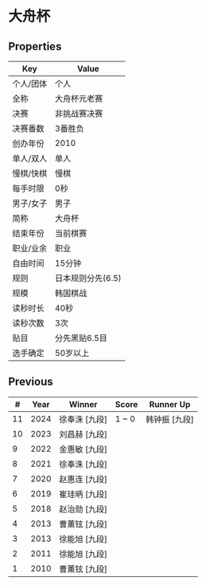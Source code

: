 # 大舟杯

## Properties

| Key | Value |
| --- | ----- |
| 个人/团体 | 个人 |
| 全称 | 大舟杯元老赛 |
| 决赛 | 非挑战赛决赛 |
| 决赛番数 | 3番胜负 |
| 创办年份 | 2010 |
| 单人/双人 | 单人 |
| 慢棋/快棋 | 慢棋 |
| 每手时限 | 0秒 |
| 男子/女子 | 男子 |
| 简称 | 大舟杯 |
| 结束年份 | 当前棋赛 |
| 职业/业余 | 职业 |
| 自由时间 | 15分钟 |
| 规则 | 日本规则分先(6.5) |
| 规模 | 韩国棋战 |
| 读秒时长 | 40秒 |
| 读秒次数 | 3次 |
| 贴目 | 分先黑贴6.5目 |
| 选手确定 | 50岁以上 |

## Previous

| # | Year | Winner | Score | Runner Up |
| --- | --- | --- | --- | --- |
| 11 | 2024 | 徐奉洙 [九段] | 1 ~ 0 | 韩钟振 [九段] |
| 10 | 2023 | 刘昌赫 [九段] |  |  |
| 9 | 2022 | 金惠敏 [九段] |  |  |
| 8 | 2021 | 徐奉洙 [九段] |  |  |
| 7 | 2020 | 赵惠连 [九段] |  |  |
| 6 | 2019 | 崔珪昞 [九段] |  |  |
| 5 | 2018 | 赵治勋 [九段] |  |  |
| 4 | 2013 | 曹薰铉 [九段] |  |  |
| 3 | 2013 | 徐能旭 [九段] |  |  |
| 2 | 2011 | 徐能旭 [九段] |  |  |
| 1 | 2010 | 曹薰铉 [九段] |  |  |

